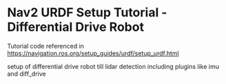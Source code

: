 # Nav2 URDF Setup Tutorial - Differential Drive Robot
Tutorial code referenced in https://navigation.ros.org/setup_guides/urdf/setup_urdf.html

setup of differential drive robot till lidar detection including plugins like imu and diff_drive 
